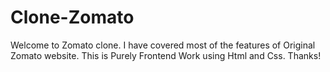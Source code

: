 # Clone-Zomato
Welcome to Zomato clone.
I have covered most of the features of Original Zomato website.
This is Purely Frontend Work using Html and Css.
Thanks!
